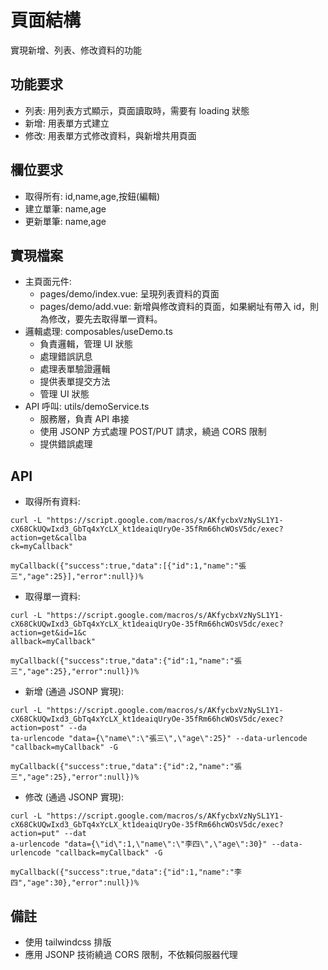 # 頁面結構

實現新增、列表、修改資料的功能

## 功能要求

- 列表: 用列表方式顯示，頁面讀取時，需要有 loading 狀態
- 新增: 用表單方式建立
- 修改: 用表單方式修改資料，與新增共用頁面

## 欄位要求

- 取得所有: id,name,age,按鈕(編輯)
- 建立單筆: name,age
- 更新單筆: name,age

## 實現檔案

- 主頁面元件: 
    - pages/demo/index.vue: 呈現列表資料的頁面
    - pages/demo/add.vue: 新增與修改資料的頁面，如果網址有帶入 id，則為修改，要先去取得單一資料。
- 邏輯處理: composables/useDemo.ts
    - 負責邏輯，管理 UI 狀態
    - 處理錯誤訊息
    - 處理表單驗證邏輯
    - 提供表單提交方法
    - 管理 UI 狀態
- API 呼叫: utils/demoService.ts
    - 服務層，負責 API 串接
    - 使用 JSONP 方式處理 POST/PUT 請求，繞過 CORS 限制
    - 提供錯誤處理

## API

- 取得所有資料:

```
curl -L "https://script.google.com/macros/s/AKfycbxVzNySL1Y1-cX68CkUQwIxd3_GbTq4xYcLX_kt1deaiqUryOe-35fRm66hcWOsV5dc/exec?action=get&callba
ck=myCallback"

myCallback({"success":true,"data":[{"id":1,"name":"張三","age":25}],"error":null})% 
```

- 取得單一資料:

```
curl -L "https://script.google.com/macros/s/AKfycbxVzNySL1Y1-cX68CkUQwIxd3_GbTq4xYcLX_kt1deaiqUryOe-35fRm66hcWOsV5dc/exec?action=get&id=1&c
allback=myCallback"

myCallback({"success":true,"data":{"id":1,"name":"張三","age":25},"error":null})% 
```

- 新增 (通過 JSONP 實現):

```
curl -L "https://script.google.com/macros/s/AKfycbxVzNySL1Y1-cX68CkUQwIxd3_GbTq4xYcLX_kt1deaiqUryOe-35fRm66hcWOsV5dc/exec?action=post" --da
ta-urlencode "data={\"name\":\"張三\",\"age\":25}" --data-urlencode "callback=myCallback" -G

myCallback({"success":true,"data":{"id":2,"name":"張三","age":25},"error":null})% 
```

- 修改 (通過 JSONP 實現):

```
curl -L "https://script.google.com/macros/s/AKfycbxVzNySL1Y1-cX68CkUQwIxd3_GbTq4xYcLX_kt1deaiqUryOe-35fRm66hcWOsV5dc/exec?action=put" --dat
a-urlencode "data={\"id\":1,\"name\":\"李四\",\"age\":30}" --data-urlencode "callback=myCallback" -G

myCallback({"success":true,"data":{"id":1,"name":"李四","age":30},"error":null})% 
```

## 備註

- 使用 tailwindcss 排版
- 應用 JSONP 技術繞過 CORS 限制，不依賴伺服器代理
